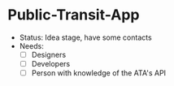 # Public-Transit-App

* Status: Idea stage, have some contacts
* Needs: 
  - [ ] Designers
  - [ ] Developers
  - [ ] Person with knowledge of the ATA's API 
